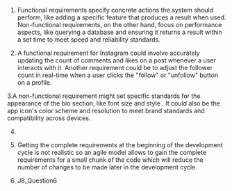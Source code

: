 1. Functional requirements specify concrete actions the system should perform, like adding a specific feature that produces a result when used. Non-functional requirements, on the other hand, focus on performance aspects, like querying a database and ensuring it returns a result within a set time to meet speed and reliability standards.

2. A functional requirement for Instagram could involve accurately updating the count of comments and likes on a post whenever a user interacts with it. Another requirement could be to adjust the follower count in real-time when a user clicks the "follow" or "unfollow" button on a profile.

3.A non-functional requirement might set specific standards for the appearance of the bio section, like font size and style . It could also be the app icon's color scheme and resolution to meet brand standards and compatibility across devices.

4. 

5. Getting the complete requirements at the beginning of the development cycle is not realistic so an agile model allows to gain the complete requirements for a small chunk of the code which will reduce the number of changes to be made later in the development cycle.

6. J8_Question6

